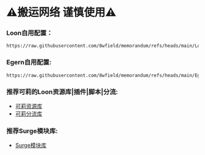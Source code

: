 # ⚠️搬运网络 谨慎使用⚠️


### Loon自用配置：

```
https://raw.githubusercontent.com/8wfield/memorandum/refs/heads/main/Loon/Loon.conf
```
### Egern自用配置:

```
https://raw.githubusercontent.com/8wfield/memorandum/refs/heads/main/Egern/Egern.yaml
```
### 推荐可莉的Loon资源库|插件|脚本|分流:

* [可莉资源库](https://github.com/luestr/ProxyResource)
* [可莉分流库](https://github.com/luestr/ShuntRules)

### 推荐Surge模块库:

* [Surge模块库](https://surge.qingr.moe)



